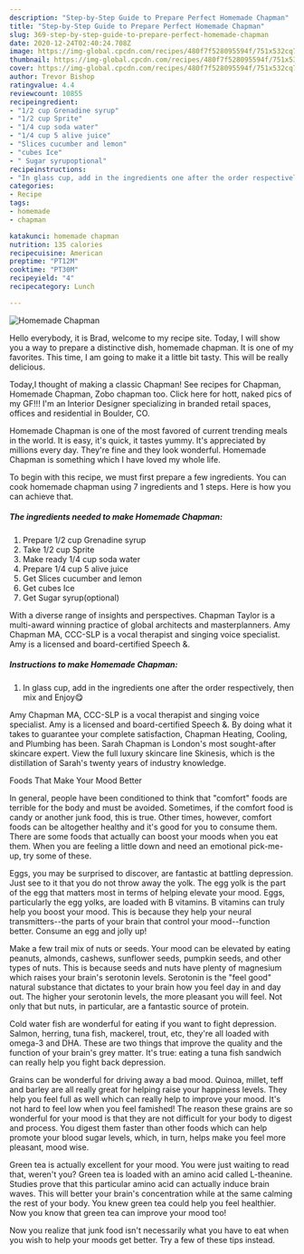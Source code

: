 ```yaml
---
description: "Step-by-Step Guide to Prepare Perfect Homemade Chapman"
title: "Step-by-Step Guide to Prepare Perfect Homemade Chapman"
slug: 369-step-by-step-guide-to-prepare-perfect-homemade-chapman
date: 2020-12-24T02:40:24.708Z
image: https://img-global.cpcdn.com/recipes/480f7f528095594f/751x532cq70/homemade-chapman-recipe-main-photo.jpg
thumbnail: https://img-global.cpcdn.com/recipes/480f7f528095594f/751x532cq70/homemade-chapman-recipe-main-photo.jpg
cover: https://img-global.cpcdn.com/recipes/480f7f528095594f/751x532cq70/homemade-chapman-recipe-main-photo.jpg
author: Trevor Bishop
ratingvalue: 4.4
reviewcount: 10855
recipeingredient:
- "1/2 cup Grenadine syrup"
- "1/2 cup Sprite"
- "1/4 cup soda water"
- "1/4 cup 5 alive juice"
- "Slices cucumber and lemon"
- "cubes Ice"
- " Sugar syrupoptional"
recipeinstructions:
- "In glass cup, add in the ingredients one after the order respectively, then mix and Enjoy😋"
categories:
- Recipe
tags:
- homemade
- chapman

katakunci: homemade chapman 
nutrition: 135 calories
recipecuisine: American
preptime: "PT12M"
cooktime: "PT30M"
recipeyield: "4"
recipecategory: Lunch

---
```



![Homemade Chapman](https://img-global.cpcdn.com/recipes/480f7f528095594f/751x532cq70/homemade-chapman-recipe-main-photo.jpg)

Hello everybody, it is Brad, welcome to my recipe site. Today, I will show you a way to prepare a distinctive dish, homemade chapman. It is one of my favorites. This time, I am going to make it a little bit tasty. This will be really delicious.

Today,I thought of making a classic Chapman! See recipes for Chapman, Homemade Chapman, Zobo chapman too. Click here for hott, naked pics of my GF!!! I&#39;m an Interior Designer specializing in branded retail spaces, offices and residential in Boulder, CO.

Homemade Chapman is one of the most favored of current trending meals in the world. It is easy, it's quick, it tastes yummy. It's appreciated by millions every day. They're fine and they look wonderful. Homemade Chapman is something which I have loved my whole life.


To begin with this recipe, we must first prepare a few ingredients. You can cook homemade chapman using 7 ingredients and 1 steps. Here is how you can achieve that.

<!--inarticleads1-->

##### The ingredients needed to make Homemade Chapman:

1. Prepare 1/2 cup Grenadine syrup
1. Take 1/2 cup Sprite
1. Make ready 1/4 cup soda water
1. Prepare 1/4 cup 5 alive juice
1. Get Slices cucumber and lemon
1. Get cubes Ice
1. Get  Sugar syrup(optional)


With a diverse range of insights and perspectives. Chapman Taylor is a multi-award winning practice of global architects and masterplanners. Amy Chapman MA, CCC-SLP is a vocal therapist and singing voice specialist. Amy is a licensed and board-certified Speech &amp;. 

<!--inarticleads2-->

##### Instructions to make Homemade Chapman:

1. In glass cup, add in the ingredients one after the order respectively, then mix and Enjoy😋


Amy Chapman MA, CCC-SLP is a vocal therapist and singing voice specialist. Amy is a licensed and board-certified Speech &amp;. By doing what it takes to guarantee your complete satisfaction, Chapman Heating, Cooling, and Plumbing has been. Sarah Chapman is London&#39;s most sought-after skincare expert. View the full luxury skincare line Skinesis, which is the distillation of Sarah&#39;s twenty years of industry knowledge. 

Foods That Make Your Mood Better


In general, people have been conditioned to think that "comfort" foods are terrible for the body and must be avoided. Sometimes, if the comfort food is candy or another junk food, this is true. Other times, however, comfort foods can be altogether healthy and it's good for you to consume them. There are some foods that actually can boost your moods when you eat them. When you are feeling a little down and need an emotional pick-me-up, try some of these.

Eggs, you may be surprised to discover, are fantastic at battling depression. Just see to it that you do not throw away the yolk. The egg yolk is the part of the egg that matters most in terms of helping elevate your mood. Eggs, particularly the egg yolks, are loaded with B vitamins. B vitamins can truly help you boost your mood. This is because they help your neural transmitters--the parts of your brain that control your mood--function better. Consume an egg and jolly up!

Make a few trail mix of nuts or seeds. Your mood can be elevated by eating peanuts, almonds, cashews, sunflower seeds, pumpkin seeds, and other types of nuts. This is because seeds and nuts have plenty of magnesium which raises your brain's serotonin levels. Serotonin is the "feel good" natural substance that dictates to your brain how you feel day in and day out. The higher your serotonin levels, the more pleasant you will feel. Not only that but nuts, in particular, are a fantastic source of protein.

Cold water fish are wonderful for eating if you want to fight depression. Salmon, herring, tuna fish, mackerel, trout, etc, they're all loaded with omega-3 and DHA. These are two things that improve the quality and the function of your brain's grey matter. It's true: eating a tuna fish sandwich can really help you fight back depression. 

Grains can be wonderful for driving away a bad mood. Quinoa, millet, teff and barley are all really great for helping raise your happiness levels. They help you feel full as well which can really help to improve your mood. It's not hard to feel low when you feel famished! The reason these grains are so wonderful for your mood is that they are not difficult for your body to digest and process. You digest them faster than other foods which can help promote your blood sugar levels, which, in turn, helps make you feel more pleasant, mood wise.

Green tea is actually excellent for your mood. You were just waiting to read that, weren't you? Green tea is loaded with an amino acid called L-theanine. Studies prove that this particular amino acid can actually induce brain waves. This will better your brain's concentration while at the same calming the rest of your body. You knew green tea could help you feel healthier. Now you know that green tea can improve your mood too!

Now you realize that junk food isn't necessarily what you have to eat when you wish to help your moods get better. Try  a few  of  these  tips  instead.

